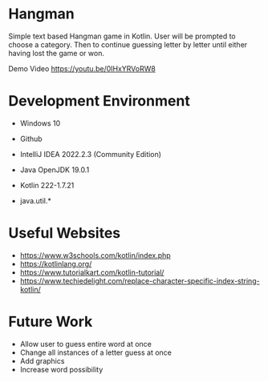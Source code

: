 # Hangman

Simple text based Hangman game in Kotlin. User will be prompted to choose a category. Then to continue guessing letter
by letter until either having lost the game or won. 

Demo Video https://youtu.be/0IHxYRVoRW8

# Development Environment

* Windows 10
* Github
* IntelliJ IDEA 2022.2.3 (Community Edition)

* Java OpenJDK 19.0.1
* Kotlin 222-1.7.21
* java.util.*

# Useful Websites

* https://www.w3schools.com/kotlin/index.php
* https://kotlinlang.org/
* https://www.tutorialkart.com/kotlin-tutorial/
* https://www.techiedelight.com/replace-character-specific-index-string-kotlin/

# Future Work

* Allow user to guess entire word at once
* Change all instances of a letter guess at once
* Add graphics
* Increase word possibility
